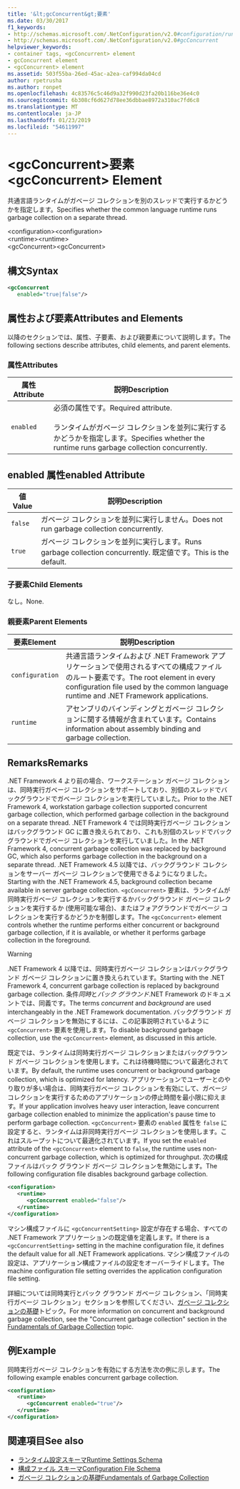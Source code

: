 ```yaml
---
title: '&lt;gcConcurrent&gt;要素'
ms.date: 03/30/2017
f1_keywords:
- http://schemas.microsoft.com/.NetConfiguration/v2.0#configuration/runtime/gcConcurrent
- http://schemas.microsoft.com/.NetConfiguration/v2.0#gcConcurrent
helpviewer_keywords:
- container tags, <gcConcurrent> element
- gcConcurrent element
- <gcConcurrent> element
ms.assetid: 503f55ba-26ed-45ac-a2ea-caf994da04cd
author: rpetrusha
ms.author: ronpet
ms.openlocfilehash: 4c83576c5c46d9a32f990d23fa20b116be36e4c0
ms.sourcegitcommit: 6b308cf6d627d78ee36dbbae8972a310ac7fd6c8
ms.translationtype: MT
ms.contentlocale: ja-JP
ms.lasthandoff: 01/23/2019
ms.locfileid: "54611997"
---
```

# <a name="ltgcconcurrentgt-element"></a><span data-ttu-id="73391-102">&lt;gcConcurrent&gt;要素</span><span class="sxs-lookup"><span data-stu-id="73391-102">&lt;gcConcurrent&gt; Element</span></span>
<span data-ttu-id="73391-103">共通言語ランタイムがガベージ コレクションを別のスレッドで実行するかどうかを指定します。</span><span class="sxs-lookup"><span data-stu-id="73391-103">Specifies whether the common language runtime runs garbage collection on a separate thread.</span></span>  
  
 <span data-ttu-id="73391-104">\<configuration></span><span class="sxs-lookup"><span data-stu-id="73391-104">\<configuration></span></span>  
<span data-ttu-id="73391-105">\<runtime></span><span class="sxs-lookup"><span data-stu-id="73391-105">\<runtime></span></span>  
<span data-ttu-id="73391-106">\<gcConcurrent></span><span class="sxs-lookup"><span data-stu-id="73391-106">\<gcConcurrent></span></span>  
  
## <a name="syntax"></a><span data-ttu-id="73391-107">構文</span><span class="sxs-lookup"><span data-stu-id="73391-107">Syntax</span></span>  
  
```xml  
<gcConcurrent    
   enabled="true|false"/>  
```  
  
## <a name="attributes-and-elements"></a><span data-ttu-id="73391-108">属性および要素</span><span class="sxs-lookup"><span data-stu-id="73391-108">Attributes and Elements</span></span>  
 <span data-ttu-id="73391-109">以降のセクションでは、属性、子要素、および親要素について説明します。</span><span class="sxs-lookup"><span data-stu-id="73391-109">The following sections describe attributes, child elements, and parent elements.</span></span>  
  
### <a name="attributes"></a><span data-ttu-id="73391-110">属性</span><span class="sxs-lookup"><span data-stu-id="73391-110">Attributes</span></span>  
  
|<span data-ttu-id="73391-111">属性</span><span class="sxs-lookup"><span data-stu-id="73391-111">Attribute</span></span>|<span data-ttu-id="73391-112">説明</span><span class="sxs-lookup"><span data-stu-id="73391-112">Description</span></span>|  
|---------------|-----------------|  
|`enabled`|<span data-ttu-id="73391-113">必須の属性です。</span><span class="sxs-lookup"><span data-stu-id="73391-113">Required attribute.</span></span><br /><br /> <span data-ttu-id="73391-114">ランタイムがガベージ コレクションを並列に実行するかどうかを指定します。</span><span class="sxs-lookup"><span data-stu-id="73391-114">Specifies whether the runtime runs garbage collection concurrently.</span></span>|  
  
## <a name="enabled-attribute"></a><span data-ttu-id="73391-115">enabled 属性</span><span class="sxs-lookup"><span data-stu-id="73391-115">enabled Attribute</span></span>  
  
|<span data-ttu-id="73391-116">値</span><span class="sxs-lookup"><span data-stu-id="73391-116">Value</span></span>|<span data-ttu-id="73391-117">説明</span><span class="sxs-lookup"><span data-stu-id="73391-117">Description</span></span>|  
|-----------|-----------------|  
|`false`|<span data-ttu-id="73391-118">ガベージ コレクションを並列に実行しません。</span><span class="sxs-lookup"><span data-stu-id="73391-118">Does not run garbage collection concurrently.</span></span>|  
|`true`|<span data-ttu-id="73391-119">ガベージ コレクションを並列に実行します。</span><span class="sxs-lookup"><span data-stu-id="73391-119">Runs garbage collection concurrently.</span></span> <span data-ttu-id="73391-120">既定値です。</span><span class="sxs-lookup"><span data-stu-id="73391-120">This is the default.</span></span>|  
  
### <a name="child-elements"></a><span data-ttu-id="73391-121">子要素</span><span class="sxs-lookup"><span data-stu-id="73391-121">Child Elements</span></span>  
 <span data-ttu-id="73391-122">なし。</span><span class="sxs-lookup"><span data-stu-id="73391-122">None.</span></span>  
  
### <a name="parent-elements"></a><span data-ttu-id="73391-123">親要素</span><span class="sxs-lookup"><span data-stu-id="73391-123">Parent Elements</span></span>  
  
|<span data-ttu-id="73391-124">要素</span><span class="sxs-lookup"><span data-stu-id="73391-124">Element</span></span>|<span data-ttu-id="73391-125">説明</span><span class="sxs-lookup"><span data-stu-id="73391-125">Description</span></span>|  
|-------------|-----------------|  
|`configuration`|<span data-ttu-id="73391-126">共通言語ランタイムおよび .NET Framework アプリケーションで使用されるすべての構成ファイルのルート要素です。</span><span class="sxs-lookup"><span data-stu-id="73391-126">The root element in every configuration file used by the common language runtime and .NET Framework applications.</span></span>|  
|`runtime`|<span data-ttu-id="73391-127">アセンブリのバインディングとガベージ コレクションに関する情報が含まれています。</span><span class="sxs-lookup"><span data-stu-id="73391-127">Contains information about assembly binding and garbage collection.</span></span>|  
  
## <a name="remarks"></a><span data-ttu-id="73391-128">Remarks</span><span class="sxs-lookup"><span data-stu-id="73391-128">Remarks</span></span>  
 <span data-ttu-id="73391-129">.NET Framework 4 より前の場合、ワークステーション ガベージ コレクションは、同時実行ガベージ コレクションをサポートしており、別個のスレッドでバックグラウンドでガベージ コレクションを実行していました。</span><span class="sxs-lookup"><span data-stu-id="73391-129">Prior to the .NET Framework 4, workstation garbage collection supported concurrent garbage collection, which performed garbage collection in the background on a separate thread.</span></span> <span data-ttu-id="73391-130">.NET Framework 4 では同時実行ガベージ コレクションはバックグラウンド GC に置き換えられており、これも別個のスレッドでバックグラウンドでガベージ コレクションを実行していました。</span><span class="sxs-lookup"><span data-stu-id="73391-130">In the .NET Framework 4, concurrent garbage collection was replaced by background GC, which also performs garbage collection in the background on a separate thread.</span></span> <span data-ttu-id="73391-131">.NET Framework 4.5 以降では、バックグラウンド コレクションをサーバー ガベージ コレクションで使用できるようになりました。</span><span class="sxs-lookup"><span data-stu-id="73391-131">Starting with the .NET Framework 4.5, background collection became available in server garbage collection.</span></span> <span data-ttu-id="73391-132">`<gcConcurrent>` 要素は、ランタイムが同時実行ガベージ コレクションを実行するかバックグラウンド ガベージ コレクションを実行するか (使用可能な場合)、またはフォアグラウンドでガベージ コレクションを実行するかどうかを制御します。</span><span class="sxs-lookup"><span data-stu-id="73391-132">The `<gcConcurrent>` element controls whether the runtime performs either concurrent or background garbage collection, if it is available, or whether it performs garbage collection in the foreground.</span></span>  
  
> [!WARNING]
>  <span data-ttu-id="73391-133">.NET Framework 4 以降では、同時実行ガベージ コレクションはバックグラウンド ガベージ コレクションに置き換えられています。</span><span class="sxs-lookup"><span data-stu-id="73391-133">Starting with the .NET Framework 4, concurrent garbage collection is replaced by background garbage collection.</span></span> <span data-ttu-id="73391-134">条件*同時*と*バック グラウンド*.NET Framework のドキュメントでは、同義です。</span><span class="sxs-lookup"><span data-stu-id="73391-134">The terms *concurrent* and *background* are used interchangeably in the .NET Framework documentation.</span></span> <span data-ttu-id="73391-135">バックグラウンド ガベージ コレクションを無効にするには、この記事説明されているように `<gcConcurrent>` 要素を使用します。</span><span class="sxs-lookup"><span data-stu-id="73391-135">To disable background garbage collection, use the `<gcConcurrent>` element, as discussed in this article.</span></span>  
  
 <span data-ttu-id="73391-136">既定では、ランタイムは同時実行ガベージ コレクションまたはバックグラウンド ガベージ コレクションを使用します。これは待機時間について最適化されています。</span><span class="sxs-lookup"><span data-stu-id="73391-136">By default, the runtime uses concurrent or background garbage collection, which is optimized for latency.</span></span> <span data-ttu-id="73391-137">アプリケーションでユーザーとのやり取りが多い場合は、同時実行ガベージ コレクションを有効にして、ガベージ コレクションを実行するためのアプリケーションの停止時間を最小限に抑えます。</span><span class="sxs-lookup"><span data-stu-id="73391-137">If your application involves heavy user interaction, leave concurrent garbage collection enabled to minimize the application's pause time to perform garbage collection.</span></span> <span data-ttu-id="73391-138">`<gcConcurrent>` 要素の `enabled` 属性を `false` に設定すると、ランタイムは非同時実行ガベージ コレクションを使用します。これはスループットについて最適化されています。</span><span class="sxs-lookup"><span data-stu-id="73391-138">If you set the `enabled` attribute of the `<gcConcurrent>` element to `false`, the runtime uses non-concurrent garbage collection, which is optimized for throughput.</span></span> <span data-ttu-id="73391-139">次の構成ファイルはバック グラウンド ガベージ コレクションを無効にします。</span><span class="sxs-lookup"><span data-stu-id="73391-139">The following configuration file disables background garbage collection.</span></span>  
  
```xml  
<configuration>  
   <runtime>  
      <gcConcurrent enabled="false"/>  
   </runtime>  
</configuration>  
```  
  
 <span data-ttu-id="73391-140">マシン構成ファイルに `<gcConcurrentSetting>` 設定が存在する場合、すべての .NET Framework アプリケーションの既定値を定義します。</span><span class="sxs-lookup"><span data-stu-id="73391-140">If there is a `<gcConcurrentSetting>` setting in the machine configuration file, it defines the default value for all .NET Framework applications.</span></span> <span data-ttu-id="73391-141">マシン構成ファイルの設定は、アプリケーション構成ファイルの設定をオーバーライドします。</span><span class="sxs-lookup"><span data-stu-id="73391-141">The machine configuration file setting overrides the application configuration file setting.</span></span>  
  
 <span data-ttu-id="73391-142">詳細については同時実行とバック グラウンド ガベージ コレクション、「同時実行ガベージ コレクション」セクションを参照してください、[ガベージ コレクションの基礎](../../../../../docs/standard/garbage-collection/fundamentals.md)トピック。</span><span class="sxs-lookup"><span data-stu-id="73391-142">For more information on concurrent and background garbage collection, see the "Concurrent garbage collection" section in the [Fundamentals of Garbage Collection](../../../../../docs/standard/garbage-collection/fundamentals.md) topic.</span></span>  
  
## <a name="example"></a><span data-ttu-id="73391-143">例</span><span class="sxs-lookup"><span data-stu-id="73391-143">Example</span></span>  
 <span data-ttu-id="73391-144">同時実行ガベージ コレクションを有効にする方法を次の例に示します。</span><span class="sxs-lookup"><span data-stu-id="73391-144">The following example enables concurrent garbage collection.</span></span>  
  
```xml  
<configuration>  
   <runtime>  
      <gcConcurrent enabled="true"/>  
   </runtime>  
</configuration>  
```  
  
## <a name="see-also"></a><span data-ttu-id="73391-145">関連項目</span><span class="sxs-lookup"><span data-stu-id="73391-145">See also</span></span>
- [<span data-ttu-id="73391-146">ランタイム設定スキーマ</span><span class="sxs-lookup"><span data-stu-id="73391-146">Runtime Settings Schema</span></span>](../../../../../docs/framework/configure-apps/file-schema/runtime/index.md)
- [<span data-ttu-id="73391-147">構成ファイル スキーマ</span><span class="sxs-lookup"><span data-stu-id="73391-147">Configuration File Schema</span></span>](../../../../../docs/framework/configure-apps/file-schema/index.md)
- [<span data-ttu-id="73391-148">ガベージ コレクションの基礎</span><span class="sxs-lookup"><span data-stu-id="73391-148">Fundamentals of Garbage Collection</span></span>](../../../../../docs/standard/garbage-collection/fundamentals.md)
